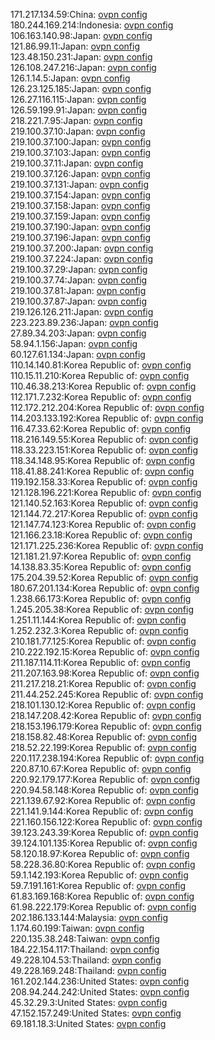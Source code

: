 171.217.134.59:China: [ovpn config](vpn/171_217_134_59.ovpn)  
180.244.169.214:Indonesia: [ovpn config](vpn/180_244_169_214.ovpn)  
106.163.140.98:Japan: [ovpn config](vpn/106_163_140_98.ovpn)  
121.86.99.11:Japan: [ovpn config](vpn/121_86_99_11.ovpn)  
123.48.150.231:Japan: [ovpn config](vpn/123_48_150_231.ovpn)  
126.108.247.216:Japan: [ovpn config](vpn/126_108_247_216.ovpn)  
126.1.14.5:Japan: [ovpn config](vpn/126_1_14_5.ovpn)  
126.23.125.185:Japan: [ovpn config](vpn/126_23_125_185.ovpn)  
126.27.116.115:Japan: [ovpn config](vpn/126_27_116_115.ovpn)  
126.59.199.91:Japan: [ovpn config](vpn/126_59_199_91.ovpn)  
218.221.7.95:Japan: [ovpn config](vpn/218_221_7_95.ovpn)  
219.100.37.10:Japan: [ovpn config](vpn/219_100_37_10.ovpn)  
219.100.37.100:Japan: [ovpn config](vpn/219_100_37_100.ovpn)  
219.100.37.103:Japan: [ovpn config](vpn/219_100_37_103.ovpn)  
219.100.37.11:Japan: [ovpn config](vpn/219_100_37_11.ovpn)  
219.100.37.126:Japan: [ovpn config](vpn/219_100_37_126.ovpn)  
219.100.37.131:Japan: [ovpn config](vpn/219_100_37_131.ovpn)  
219.100.37.154:Japan: [ovpn config](vpn/219_100_37_154.ovpn)  
219.100.37.158:Japan: [ovpn config](vpn/219_100_37_158.ovpn)  
219.100.37.159:Japan: [ovpn config](vpn/219_100_37_159.ovpn)  
219.100.37.190:Japan: [ovpn config](vpn/219_100_37_190.ovpn)  
219.100.37.196:Japan: [ovpn config](vpn/219_100_37_196.ovpn)  
219.100.37.200:Japan: [ovpn config](vpn/219_100_37_200.ovpn)  
219.100.37.224:Japan: [ovpn config](vpn/219_100_37_224.ovpn)  
219.100.37.29:Japan: [ovpn config](vpn/219_100_37_29.ovpn)  
219.100.37.74:Japan: [ovpn config](vpn/219_100_37_74.ovpn)  
219.100.37.81:Japan: [ovpn config](vpn/219_100_37_81.ovpn)  
219.100.37.87:Japan: [ovpn config](vpn/219_100_37_87.ovpn)  
219.126.126.211:Japan: [ovpn config](vpn/219_126_126_211.ovpn)  
223.223.89.236:Japan: [ovpn config](vpn/223_223_89_236.ovpn)  
27.89.34.203:Japan: [ovpn config](vpn/27_89_34_203.ovpn)  
58.94.1.156:Japan: [ovpn config](vpn/58_94_1_156.ovpn)  
60.127.61.134:Japan: [ovpn config](vpn/60_127_61_134.ovpn)  
110.14.140.81:Korea Republic of: [ovpn config](vpn/110_14_140_81.ovpn)  
110.15.11.210:Korea Republic of: [ovpn config](vpn/110_15_11_210.ovpn)  
110.46.38.213:Korea Republic of: [ovpn config](vpn/110_46_38_213.ovpn)  
112.171.7.232:Korea Republic of: [ovpn config](vpn/112_171_7_232.ovpn)  
112.172.212.204:Korea Republic of: [ovpn config](vpn/112_172_212_204.ovpn)  
114.203.133.192:Korea Republic of: [ovpn config](vpn/114_203_133_192.ovpn)  
116.47.33.62:Korea Republic of: [ovpn config](vpn/116_47_33_62.ovpn)  
118.216.149.55:Korea Republic of: [ovpn config](vpn/118_216_149_55.ovpn)  
118.33.223.151:Korea Republic of: [ovpn config](vpn/118_33_223_151.ovpn)  
118.34.148.95:Korea Republic of: [ovpn config](vpn/118_34_148_95.ovpn)  
118.41.88.241:Korea Republic of: [ovpn config](vpn/118_41_88_241.ovpn)  
119.192.158.33:Korea Republic of: [ovpn config](vpn/119_192_158_33.ovpn)  
121.128.196.221:Korea Republic of: [ovpn config](vpn/121_128_196_221.ovpn)  
121.140.52.163:Korea Republic of: [ovpn config](vpn/121_140_52_163.ovpn)  
121.144.72.217:Korea Republic of: [ovpn config](vpn/121_144_72_217.ovpn)  
121.147.74.123:Korea Republic of: [ovpn config](vpn/121_147_74_123.ovpn)  
121.166.23.18:Korea Republic of: [ovpn config](vpn/121_166_23_18.ovpn)  
121.171.225.236:Korea Republic of: [ovpn config](vpn/121_171_225_236.ovpn)  
121.181.21.97:Korea Republic of: [ovpn config](vpn/121_181_21_97.ovpn)  
14.138.83.35:Korea Republic of: [ovpn config](vpn/14_138_83_35.ovpn)  
175.204.39.52:Korea Republic of: [ovpn config](vpn/175_204_39_52.ovpn)  
180.67.201.134:Korea Republic of: [ovpn config](vpn/180_67_201_134.ovpn)  
1.238.66.173:Korea Republic of: [ovpn config](vpn/1_238_66_173.ovpn)  
1.245.205.38:Korea Republic of: [ovpn config](vpn/1_245_205_38.ovpn)  
1.251.11.144:Korea Republic of: [ovpn config](vpn/1_251_11_144.ovpn)  
1.252.232.3:Korea Republic of: [ovpn config](vpn/1_252_232_3.ovpn)  
210.181.77.125:Korea Republic of: [ovpn config](vpn/210_181_77_125.ovpn)  
210.222.192.15:Korea Republic of: [ovpn config](vpn/210_222_192_15.ovpn)  
211.187.114.11:Korea Republic of: [ovpn config](vpn/211_187_114_11.ovpn)  
211.207.163.98:Korea Republic of: [ovpn config](vpn/211_207_163_98.ovpn)  
211.217.218.21:Korea Republic of: [ovpn config](vpn/211_217_218_21.ovpn)  
211.44.252.245:Korea Republic of: [ovpn config](vpn/211_44_252_245.ovpn)  
218.101.130.12:Korea Republic of: [ovpn config](vpn/218_101_130_12.ovpn)  
218.147.208.42:Korea Republic of: [ovpn config](vpn/218_147_208_42.ovpn)  
218.153.196.179:Korea Republic of: [ovpn config](vpn/218_153_196_179.ovpn)  
218.158.82.48:Korea Republic of: [ovpn config](vpn/218_158_82_48.ovpn)  
218.52.22.199:Korea Republic of: [ovpn config](vpn/218_52_22_199.ovpn)  
220.117.238.194:Korea Republic of: [ovpn config](vpn/220_117_238_194.ovpn)  
220.87.10.67:Korea Republic of: [ovpn config](vpn/220_87_10_67.ovpn)  
220.92.179.177:Korea Republic of: [ovpn config](vpn/220_92_179_177.ovpn)  
220.94.58.148:Korea Republic of: [ovpn config](vpn/220_94_58_148.ovpn)  
221.139.67.92:Korea Republic of: [ovpn config](vpn/221_139_67_92.ovpn)  
221.141.9.144:Korea Republic of: [ovpn config](vpn/221_141_9_144.ovpn)  
221.160.156.122:Korea Republic of: [ovpn config](vpn/221_160_156_122.ovpn)  
39.123.243.39:Korea Republic of: [ovpn config](vpn/39_123_243_39.ovpn)  
39.124.101.135:Korea Republic of: [ovpn config](vpn/39_124_101_135.ovpn)  
58.120.18.97:Korea Republic of: [ovpn config](vpn/58_120_18_97.ovpn)  
58.228.36.80:Korea Republic of: [ovpn config](vpn/58_228_36_80.ovpn)  
59.1.142.193:Korea Republic of: [ovpn config](vpn/59_1_142_193.ovpn)  
59.7.191.161:Korea Republic of: [ovpn config](vpn/59_7_191_161.ovpn)  
61.83.169.168:Korea Republic of: [ovpn config](vpn/61_83_169_168.ovpn)  
61.98.222.179:Korea Republic of: [ovpn config](vpn/61_98_222_179.ovpn)  
202.186.133.144:Malaysia: [ovpn config](vpn/202_186_133_144.ovpn)  
1.174.60.199:Taiwan: [ovpn config](vpn/1_174_60_199.ovpn)  
220.135.38.248:Taiwan: [ovpn config](vpn/220_135_38_248.ovpn)  
184.22.154.117:Thailand: [ovpn config](vpn/184_22_154_117.ovpn)  
49.228.104.53:Thailand: [ovpn config](vpn/49_228_104_53.ovpn)  
49.228.169.248:Thailand: [ovpn config](vpn/49_228_169_248.ovpn)  
161.202.144.236:United States: [ovpn config](vpn/161_202_144_236.ovpn)  
208.94.244.242:United States: [ovpn config](vpn/208_94_244_242.ovpn)  
45.32.29.3:United States: [ovpn config](vpn/45_32_29_3.ovpn)  
47.152.157.249:United States: [ovpn config](vpn/47_152_157_249.ovpn)  
69.181.18.3:United States: [ovpn config](vpn/69_181_18_3.ovpn)  
